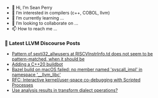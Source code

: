 - 👋 Hi, I’m Sean Perry
- 👀 I’m interested in compilers (c++, COBOL, llvm)
- 🌱 I’m currently learning ...
- 💞️ I’m looking to collaborate on ...
- 📫 How to reach me ...

<!---
s66perry/s66perry is a ✨ special ✨ repository because its `README.md` (this file) appears on your GitHub profile.
You can click the Preview link to take a look at your changes.
--->
### 📕 Latest LLVM Discourse Posts

<!-- DISCOURSE-LLVM:START -->
- [Pattern of sexti32_allwusers at RISCVInstrInfo.td does not seem to be pattern-matched, when it should be](https://discourse.llvm.org/t/pattern-of-sexti32-allwusers-at-riscvinstrinfo-td-does-not-seem-to-be-pattern-matched-when-it-should-be/67135#post_3)
- [Adding a C++20 buildbot](https://discourse.llvm.org/t/adding-a-c-20-buildbot/67156#post_1)
- [Bazel build on macOS failed: no member named &#39;syscall_impl&#39; in namespace &#39;__llvm_libc&#39;](https://discourse.llvm.org/t/bazel-build-on-macos-failed-no-member-named-syscall-impl-in-namespace-llvm-libc/67074#post_4)
- [RFC: Interactive kernel/user-space co-debugging with Scripted Processes](https://discourse.llvm.org/t/rfc-interactive-kernel-user-space-co-debugging-with-scripted-processes/66907#post_5)
- [Use analysis results in transform dialect operations?](https://discourse.llvm.org/t/use-analysis-results-in-transform-dialect-operations/67056#post_5)
<!-- DISCOURSE-LLVM:END -->

